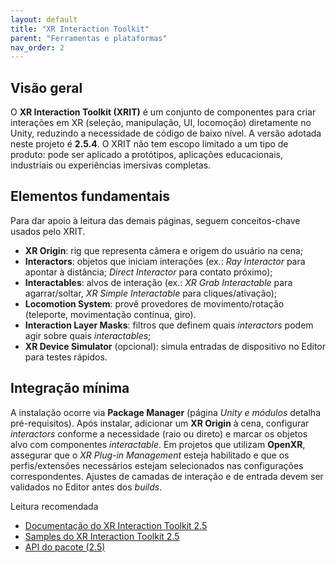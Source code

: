 ```yaml
---
layout: default
title: "XR Interaction Toolkit"
parent: "Ferramentas e plataformas"
nav_order: 2
---
```


## Visão geral
O **XR Interaction Toolkit (XRIT)** é um conjunto de componentes para criar interações em XR (seleção, manipulação, UI, locomoção) diretamente no Unity, reduzindo a necessidade de código de baixo nível. A versão adotada neste projeto é **2.5.4**. O XRIT não tem escopo limitado a um tipo de produto: pode ser aplicado a protótipos, aplicações educacionais, industriais ou experiências imersivas completas.

## Elementos fundamentais
Para dar apoio à leitura das demais páginas, seguem conceitos-chave usados pelo XRIT. 
- **XR Origin**: rig que representa câmera e origem do usuário na cena; 
- **Interactors**: objetos que iniciam interações (ex.: *Ray Interactor* para apontar à distância; *Direct Interactor* para contato próximo); 
- **Interactables**: alvos de interação (ex.: *XR Grab Interactable* para agarrar/soltar, *XR Simple Interactable* para cliques/ativação);
- **Locomotion System**: provê provedores de movimento/rotação (teleporte, movimentação contínua, giro). 
- **Interaction Layer Masks**: filtros que definem quais *interactors* podem agir sobre quais *interactables*;
- **XR Device Simulator** (opcional): simula entradas de dispositivo no Editor para testes rápidos.

## Integração mínima
A instalação ocorre via **Package Manager** (página *Unity e módulos* detalha pré-requisitos). Após instalar, adicionar um **XR Origin** à cena, configurar *interactors* conforme a necessidade (raio ou direto) e marcar os objetos alvo com componentes *interactable*. Em projetos que utilizam **OpenXR**, assegurar que o *XR Plug-in Management* esteja habilitado e que os perfis/extensões necessários estejam selecionados nas configurações correspondentes. Ajustes de camadas de interação e de entrada devem ser validados no Editor antes dos *builds*.

Leitura recomendada  
- [Documentação do XR Interaction Toolkit 2.5](https://docs.unity3d.com/Packages/com.unity.xr.interaction.toolkit@2.5/manual/index.html)  
- [Samples do XR Interaction Toolkit 2.5](https://docs.unity3d.com/Packages/com.unity.xr.interaction.toolkit@2.5/manual/samples.html)  
- [API do pacote (2.5)](https://docs.unity3d.com/Packages/com.unity.xr.interaction.toolkit@2.5/api/)
